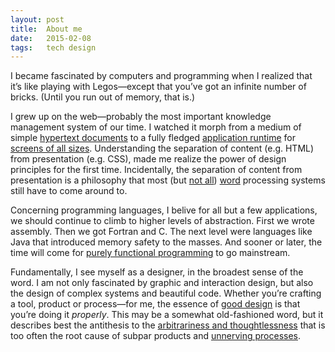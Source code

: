 ```yaml
---
layout: post
title:  About me
date:   2015-02-08
tags:   tech design
---
```


I became fascinated by computers and programming when I realized that it’s like playing with Legos—except that you’ve got an infinite number of bricks. (Until you run out of memory, that is.)

I grew up on the web—probably the most important knowledge management system of our time. I watched it morph from a medium of simple [hypertext documents](http://info.cern.ch) to a fully fledged [application runtime](http://www.google.com/googlebooks/chrome/) for [screens of all sizes](http://alistapart.com/article/responsive-web-design). Understanding the separation of content (e.g. HTML) from presentation (e.g. CSS), made me realize the power of design principles for the first time. Incidentally, the separation of content from presentation is a philosophy that most (but [not all](http://programminghistorian.org/lessons/sustainable-authorship-in-plain-text-using-pandoc-and-markdown)) [word](http://www.antipope.org/charlie/blog-static/2013/10/why-microsoft-word-must-die.html) processing systems still have to come around to.

Concerning programming languages, I belive for all but a few applications, we should continue to climb to higher levels of abstraction. First we wrote assembly. Then we got Fortran and C. The next level were languages like Java that introduced memory safety to the masses. And sooner or later, the time will come for [purely functional programming](https://wiki.haskell.org/Functional_programming) to go mainstream.

Fundamentally, I see myself as a designer, in the broadest sense of the word. I am not only fascinated by graphic and interaction design, but also the design of complex systems and beautiful code. Whether you’re crafting a tool, product or process—for me, the essence of [good design](https://www.apple.com/designed-by-apple/) is that you’re doing it _properly_. This may be a somewhat old-fashioned word, but it describes best the antithesis to the [arbitrariness and thoughtlessness](https://www.youtube.com/watch?v=_Gunmq41N3U) that is too often the root cause of subpar products and [unnerving processes](http://www.nytimes.com/2010/02/04/opinion/04brass.html).
